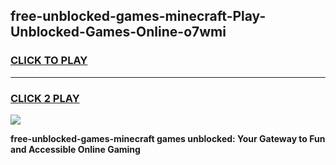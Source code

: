 
## free-unblocked-games-minecraft-Play-Unblocked-Games-Online-o7wmi
<h3>
<a href="https://premium76.site?title=free-unblocked-games-minecraft&ref=24A">CLICK TO PLAY</a></h3>
<hr>

<h3>
<a href="https://premium76.site?title=free-unblocked-games-minecraft&ref=24A">CLICK 2 PLAY</a>
  
</h3>

<a href="https://premium76.site?title=free-unblocked-games-minecraft&ref=24A"><img src="https://clearcache.store/games.png"></a>


**free-unblocked-games-minecraft games unblocked: Your Gateway to Fun and Accessible Online Gaming**
